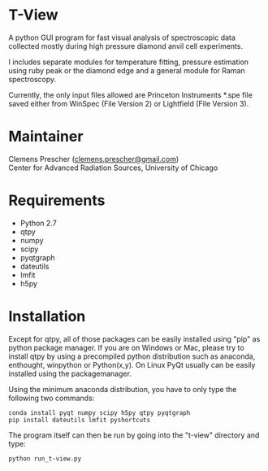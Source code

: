 T-View
===

A python GUI program for fast visual analysis of spectroscopic data collected mostly during high pressure diamond anvil 
cell experiments.

I includes separate modules for temperature fitting, pressure estimation using ruby peak or the diamond edge and a 
general module for Raman spectroscopy.
 
Currently, the only input files allowed are Princeton Instruments \*.spe file saved either from WinSpec (File Version 2) 
or Lightfield (File Version 3).

Maintainer
===

Clemens Prescher (clemens.prescher@gmail.com)  
Center for Advanced Radiation Sources, University of Chicago


Requirements
===

- Python 2.7
- qtpy
- numpy
- scipy
- pyqtgraph
- dateutils
- lmfit
- h5py
    
Installation
===

Except for qtpy, all of those packages can be easily installed using "pip" as python package manager. If you are on
Windows or Mac, please try to install qtpy by using a precompiled python distribution such as anaconda, enthought,
winpython or Python(x,y). On Linux PyQt usually can be easily installed using the packagemanager.

Using the minimum anaconda distribution, you have to only type the following two commands:

    conda install pyqt numpy scipy h5py qtpy pyqtgraph
    pip install dateutils lmfit pyshortcuts
    
The program itself can then be run by going into the "t-view" directory and type:
    
    python run_t-view.py








    

